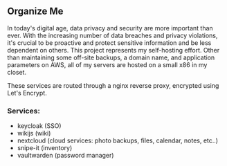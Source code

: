 ## Organize Me

In today's digital age, data privacy and security are more important than ever. With the increasing number of data breaches and privacy violations, it's crucial to be proactive and protect sensitive information and be less dependent on others. This project represents my self-hosting effort. Other than maintaining some off-site backups, a domain name, and application parameters on AWS, all of my servers are hosted on a small x86 in my closet.

These services are routed through a nginx reverse proxy, encrypted using Let's Encrypt.

### Services:
 * keycloak (SSO)
 * wikijs (wiki)
 * nextcloud (cloud services: photo backups, files, calendar, notes, etc..)
 * snipe-it (inventory)
 * vaultwarden (password manager)
 
